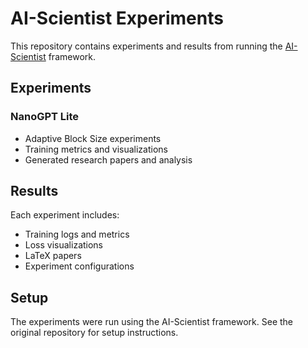 # AI-Scientist Experiments

This repository contains experiments and results from running the [AI-Scientist](https://github.com/SakanaAI/AI-Scientist) framework.

## Experiments

### NanoGPT Lite
- Adaptive Block Size experiments
- Training metrics and visualizations
- Generated research papers and analysis

## Results
Each experiment includes:
- Training logs and metrics
- Loss visualizations
- LaTeX papers
- Experiment configurations

## Setup
The experiments were run using the AI-Scientist framework. See the original repository for setup instructions.

